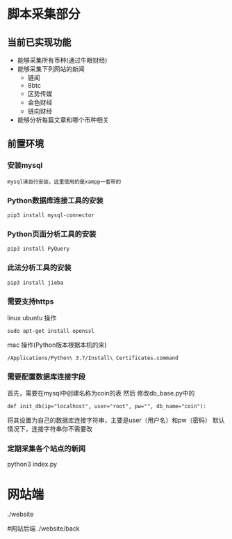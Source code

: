 # 脚本采集部分 
## 当前已实现功能
- 能够采集所有币种(通过牛眼财经)
- 能够采集下列网站的新闻
    - 链闻
    - 8btc<br/>
    - 区势传媒
    - 金色财经
    - 链向财经
- 能够分析每篇文章和哪个币种相关
## 前置环境
### 安装mysql
```
mysql请自行安装，这里使用的是xampp一套带的
```

### Python数据库连接工具的安装

```
pip3 install mysql-connector
```

### Python页面分析工具的安装

```
pip3 install PyQuery
```

### 此法分析工具的安装
```
pip3 install jieba
```

### 需要支持https
linux ubuntu 操作
```
sudo apt-get install openssl
```

mac 操作(Python版本根据本机的来)
```
/Applications/Python\ 3.7/Install\ Certificates.command
```

### 需要配置数据库连接字段
首先，需要在mysql中创建名称为coin的表
然后
修改db_base.py中的
```
def init_db(ip="localhost", user="root", pw="", db_name="coin"):
```
将其设置为自己的数据库连接字符串，主要是user（用户名）和pw（密码）
默认情况下，连接字符串你不需要改
### 定期采集各个站点的新闻
python3 index.py

# 网站端
./website

#网站后端
./website/back
